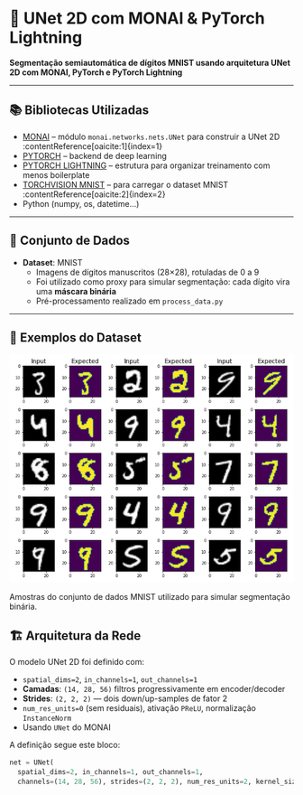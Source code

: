 # 🧠 UNet 2D com MONAI & PyTorch Lightning

**Segmentação semiautomática de dígitos MNIST usando arquitetura UNet 2D com MONAI, PyTorch e PyTorch Lightning**

---

## 📚 Bibliotecas Utilizadas

- [MONAI](https://monai.io/) – módulo `monai.networks.nets.UNet` para construir a UNet 2D :contentReference[oaicite:1]{index=1}  
- [PYTORCH](https://pytorch.org) – backend de deep learning  
- [PYTORCH LIGHTNING](https://lightning.ai/docs/pytorch/stable/) – estrutura para organizar treinamento com menos boilerplate  
- [TORCHVISION MNIST](https://docs.pytorch.org/vision/stable/generated/torchvision.datasets.MNIST.html?highlight=mnist) – para carregar o dataset MNIST :contentReference[oaicite:2]{index=2}  
- Python (numpy, os, datetime…)

---

## 🧩 Conjunto de Dados

- **Dataset**: MNIST  
  - Imagens de dígitos manuscritos (28×28), rotuladas de 0 a 9  
  - Foi utilizado como proxy para simular segmentação: cada dígito vira uma **máscara binária**  
  - Pré-processamento realizado em `process_data.py`

---

## 🧪 Exemplos do Dataset

![MNIST Examples](mnist_examples.png)

Amostras do conjunto de dados MNIST utilizado para simular segmentação binária.


## 🏗️ Arquitetura da Rede

O modelo UNet 2D foi definido com:

- `spatial_dims=2`, `in_channels=1`, `out_channels=1`
- **Camadas**: `(14, 28, 56)` filtros progressivamente em encoder/decoder
- **Strides**: `(2, 2, 2)` — dois down/up-samples de fator 2
- `num_res_units=0` (sem residuais), ativação `PReLU`, normalização `InstanceNorm`
- Usando `UNet` do MONAI

A definição segue este bloco:

```python
net = UNet(
  spatial_dims=2, in_channels=1, out_channels=1,
  channels=(14, 28, 56), strides=(2, 2, 2), num_res_units=2, kernel_size=3, dropout=.2)
